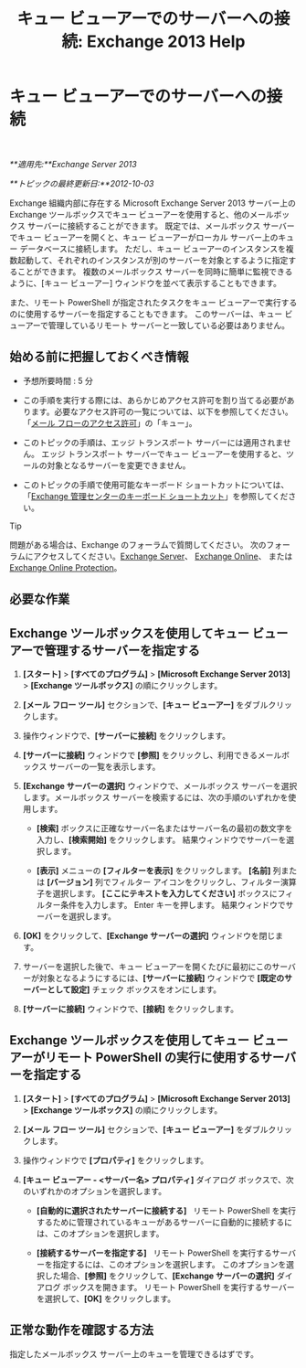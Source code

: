 ﻿---
title: 'キュー ビューアーでのサーバーへの接続: Exchange 2013 Help'
TOCTitle: キュー ビューアーでのサーバーへの接続
ms:assetid: 6c1ad574-9ab5-4dcc-9398-ec10eca4fd11
ms:mtpsurl: https://technet.microsoft.com/ja-jp/library/Aa998669(v=EXCHG.150)
ms:contentKeyID: 49896298
ms.date: 04/24/2018
mtps_version: v=EXCHG.150
ms.translationtype: HT
---

# キュー ビューアーでのサーバーへの接続

 

_**適用先:**Exchange Server 2013_

_**トピックの最終更新日:**2012-10-03_

Exchange 組織内部に存在する Microsoft Exchange Server 2013 サーバー上の Exchange ツールボックスでキュー ビューアーを使用すると、他のメールボックス サーバーに接続することができます。 既定では、メールボックス サーバーでキュー ビューアーを開くと、キュー ビューアーがローカル サーバー上のキュー データベースに接続します。 ただし、キュー ビューアーのインスタンスを複数起動して、それぞれのインスタンスが別のサーバーを対象とするように指定することができます。 複数のメールボックス サーバーを同時に簡単に監視できるように、\[キュー ビューアー\] ウィンドウを並べて表示することもできます。

また、リモート PowerShell が指定されたタスクをキュー ビューアーで実行するのに使用するサーバーを指定することもできます。 このサーバーは、キュー ビューアーで管理しているリモート サーバーと一致している必要はありません。

## 始める前に把握しておくべき情報

  - 予想所要時間 : 5 分

  - この手順を実行する際には、あらかじめアクセス許可を割り当てる必要があります。必要なアクセス許可の一覧については、以下を参照してください。「[メール フローのアクセス許可](mail-flow-permissions-exchange-2013-help.md)」の「キュー」。

  - このトピックの手順は、エッジ トランスポート サーバーには適用されません。 エッジ トランスポート サーバーでキュー ビューアーを使用すると、ツールの対象となるサーバーを変更できません。

  - このトピックの手順で使用可能なキーボード ショートカットについては、「[Exchange 管理センターのキーボード ショートカット](keyboard-shortcuts-in-the-exchange-admin-center-exchange-online-protection-help.md)」を参照してください。


> [!TIP]
> 問題がある場合は、Exchange のフォーラムで質問してください。 次のフォーラムにアクセスしてください。<A href="https://go.microsoft.com/fwlink/p/?linkid=60612">Exchange Server</A>、 <A href="https://go.microsoft.com/fwlink/p/?linkid=267542">Exchange Online</A>、 または <A href="https://go.microsoft.com/fwlink/p/?linkid=285351">Exchange Online Protection</A>。



## 必要な作業

## Exchange ツールボックスを使用してキュー ビューアーで管理するサーバーを指定する

1.  **\[スタート\]** \> **\[すべてのプログラム\]** \> **\[Microsoft Exchange Server 2013\]** \> **\[Exchange ツールボックス\]** の順にクリックします。

2.  **\[メール フロー ツール\]** セクションで、**\[キュー ビューアー\]** をダブルクリックします。

3.  操作ウィンドウで、**\[サーバーに接続\]** をクリックします。

4.  **\[サーバーに接続\]** ウィンドウで **\[参照\]** をクリックし、利用できるメールボックス サーバーの一覧を表示します。

5.  **\[Exchange サーバーの選択\]** ウィンドウで、メールボックス サーバーを選択します。メールボックス サーバーを検索するには、次の手順のいずれかを使用します。
    
      - **\[検索\]** ボックスに正確なサーバー名またはサーバー名の最初の数文字を入力し、**\[検索開始\]** をクリックします。 結果ウィンドウでサーバーを選択します。
    
      - **\[表示\]** メニューの **\[フィルターを表示\]** をクリックします。 **\[名前\]** 列または **\[バージョン\]** 列でフィルター アイコンをクリックし、フィルター演算子を選択します。 **\[ここにテキストを入力してください\]** ボックスにフィルター条件を入力します。 Enter キーを押します。 結果ウィンドウでサーバーを選択します。

6.  **\[OK\]** をクリックして、**\[Exchange サーバーの選択\]** ウィンドウを閉じます。

7.  サーバーを選択した後で、キュー ビューアーを開くたびに最初にこのサーバーが対象となるようにするには、**\[サーバーに接続\]** ウィンドウで **\[既定のサーバーとして設定\]** チェック ボックスをオンにします。

8.  **\[サーバーに接続\]** ウィンドウで、**\[接続\]** をクリックします。

## Exchange ツールボックスを使用してキュー ビューアーがリモート PowerShell の実行に使用するサーバーを指定する

1.  **\[スタート\]** \> **\[すべてのプログラム\]** \> **\[Microsoft Exchange Server 2013\]** \> **\[Exchange ツールボックス\]** の順にクリックします。

2.  **\[メール フロー ツール\]** セクションで、**\[キュー ビューアー\]** をダブルクリックします。

3.  操作ウィンドウで **\[プロパティ\]** をクリックします。

4.  **\[キュー ビューアー - \<サーバー名\> プロパティ\]** ダイアログ ボックスで、次のいずれかのオプションを選択します。
    
      - **\[自動的に選択されたサーバーに接続する\]**   リモート PowerShell を実行するために管理されているキューがあるサーバーに自動的に接続するには、このオプションを選択します。
    
      - **\[接続するサーバーを指定する\]**   リモート PowerShell を実行するサーバーを指定するには、このオプションを選択します。 このオプションを選択した場合、**\[参照\]** をクリックして、**\[Exchange サーバーの選択\]** ダイアログ ボックスを開きます。 リモート PowerShell を実行するサーバーを選択して、**\[OK\]** をクリックします。

## 正常な動作を確認する方法

指定したメールボックス サーバー上のキューを管理できるはずです。

